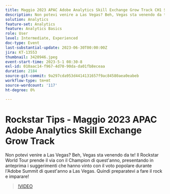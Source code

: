 ```yaml
---
title: Maggio 2023 APAC Adobe Analytics Skill Exchange Grow Track CH1 Suggerimenti Rockstar
description: Non potevi venire a Las Vegas? Beh, Vegas sta venendo da te! Il Rockstar World Tour prende il via con il Champion di quest'anno, presentando in anteprima i suggerimenti che hanno vinto con il voto popolare durante l'Adobe Summit di quest'anno a Las Vegas. Quindi preparatevi a fare il rock e imparare!
solution: Analytics
feature-set: Analytics
feature: Analytics Basics
role: User
level: Intermediate, Experienced
doc-type: Event
last-substantial-update: 2023-06-30T00:00:00Z
jira: KT-13553
thumbnail: 3420946.jpeg
event-start-time: 2023-5-1 08:30-8
exl-id: 010aac14-f967-4d70-90da-da01fb8eceaa
duration: 2184
source-git-commit: 9a297cda953d4414131657f9ac84580aea0eabeb
workflow-type: tm+mt
source-wordcount: '117'
ht-degree: 0%

---
```


# Rockstar Tips - Maggio 2023 APAC Adobe Analytics Skill Exchange Grow Track

Non potevi venire a Las Vegas? Beh, Vegas sta venendo da te! Il Rockstar World Tour prende il via con il Champion di quest&#39;anno, presentando in anteprima i suggerimenti che hanno vinto con il voto popolare durante l&#39;Adobe Summit di quest&#39;anno a Las Vegas. Quindi preparatevi a fare il rock e imparare!

>[!VIDEO](https://video.tv.adobe.com/v/3420946/?learn=on)
